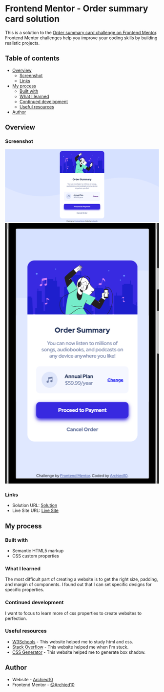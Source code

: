 # Frontend Mentor - Order summary card solution

This is a solution to the [Order summary card challenge on Frontend Mentor](https://www.frontendmentor.io/challenges/order-summary-component-QlPmajDUj). Frontend Mentor challenges help you improve your coding skills by building realistic projects. 

## Table of contents

- [Overview](#overview)
  - [Screenshot](#screenshot)
  - [Links](#links)
- [My process](#my-process)
  - [Built with](#built-with)
  - [What I learned](#what-i-learned)
  - [Continued development](#continued-development)
  - [Useful resources](#useful-resources)
- [Author](#author)

## Overview

### Screenshot

![](./screenshots/order-summary-component-desktop.png)
![](./screenshots/order-summary-component-mobile.png)

### Links

- Solution URL: [Solution](https://github.com/Archied10/order-summary-component-main)
- Live Site URL: [Live Site](https://archied10.github.io/order-summary-component-main/)

## My process

### Built with

- Semantic HTML5 markup
- CSS custom properties

### What I learned

The most difficult part of creating a website is to get the right size, padding, and margin of components.
I found out that I can set specific designs for specific properties.

### Continued development

I want to focus to learn more of css properties to create websites to perfection.

### Useful resources

- [W3Schools](https://www.w3schools.com) - This website helped me to study html and css.
- [Stack Overflow](https://stackoverflow.com/) - This website helped me when I'm stuck.
- [CSS Generator](https://cssgenerator.org/box-shadow-css-generator.html) - This website helped me to generate box shadow.

## Author

- Website - [Archied10](https://github.com/Archied10)
- Frontend Mentor - [@Archied10](https://www.frontendmentor.io/profile/Archied10)